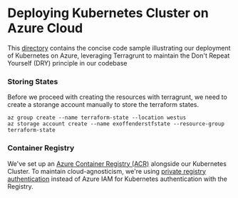 # Deploying Kubernetes Cluster on Azure Cloud

This [directory](https://github.com/kubeflex-io/kubeflex/tree/main/kubernetes) contains the concise code sample illustrating our deployment of Kubernetes on Azure, leveraging Terragrunt to maintain the Don't Repeat Yourself (DRY) principle in our codebase

### Storing States
Before we proceed with creating the resources with terragrunt, we need to create a storange account manually to store the terraform states. 

```
az group create --name terraform-state --location westus
az storage account create --name exoffenderstfstate --resource-group terraform-state
```

### Container Registry
We've set up an [Azure Container Registry (ACR)](subscriptions/azure-sponsorship/resource-groups/production/container-registry/container-registry.tf) alongside our Kubernetes Cluster. To maintain cloud-agnosticism, we're using [private registry authentication](https://kubernetes.io/docs/tasks/configure-pod-container/pull-image-private-registry/) instead of Azure IAM for Kubernetes authentication with the Registry.
